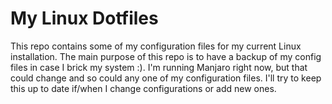 # My Linux Dotfiles
This repo contains some of my configuration files for my current
Linux installation. The main purpose of this repo is to have a backup of my config files in case I brick my system :). I'm running Manjaro right now, but that could change and so could any one of my configuration files. I'll try to keep this up to date if/when I change configurations or add new ones.
